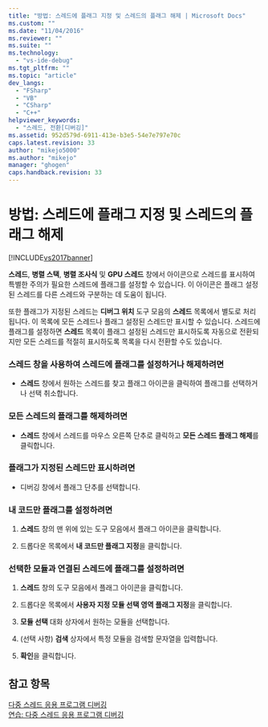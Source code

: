 ```yaml
---
title: "방법: 스레드에 플래그 지정 및 스레드의 플래그 해제 | Microsoft Docs"
ms.custom: ""
ms.date: "11/04/2016"
ms.reviewer: ""
ms.suite: ""
ms.technology: 
  - "vs-ide-debug"
ms.tgt_pltfrm: ""
ms.topic: "article"
dev_langs: 
  - "FSharp"
  - "VB"
  - "CSharp"
  - "C++"
helpviewer_keywords: 
  - "스레드, 전환[디버깅]"
ms.assetid: 952d579d-6911-413e-b3e5-54e7e797e70c
caps.latest.revision: 33
author: "mikejo5000"
ms.author: "mikejo"
manager: "ghogen"
caps.handback.revision: 33
---
```

# 방법: 스레드에 플래그 지정 및 스레드의 플래그 해제
[!INCLUDE[vs2017banner](../code-quality/includes/vs2017banner.md)]

**스레드**, **병렬 스택**, **병렬 조사식** 및 **GPU 스레드** 창에서 아이콘으로 스레드를 표시하여 특별한 주의가 필요한 스레드에 플래그를 설정할 수 있습니다.  이 아이콘은 플래그 설정된 스레드를 다른 스레드와 구분하는 데 도움이 됩니다.  
  
 또한 플래그가 지정된 스레드는 **디버그 위치** 도구 모음의 **스레드** 목록에서 별도로 처리됩니다.  이 목록에 모든 스레드나 플래그 설정된 스레드만 표시할 수 있습니다.  스레드에 플래그를 설정하면 **스레드** 목록이 플래그 설정된 스레드만 표시하도록 자동으로 전환되지만 모든 스레드를 적절히 표시하도록 목록을 다시 전환할 수도 있습니다.  
  
### 스레드 창을 사용하여 스레드에 플래그를 설정하거나 해제하려면  
  
-   **스레드** 창에서 원하는 스레드를 찾고 플래그 아이콘을 클릭하여 플래그를 선택하거나 선택 취소합니다.  
  
### 모든 스레드의 플래그를 해제하려면  
  
-   **스레드** 창에서 스레드를 마우스 오른쪽 단추로 클릭하고 **모든 스레드 플래그 해제**를 클릭합니다.  
  
### 플래그가 지정된 스레드만 표시하려면  
  
-   디버깅 창에서 플래그 단추를 선택합니다.  
  
### 내 코드만 플래그를 설정하려면  
  
1.  **스레드** 창의 맨 위에 있는 도구 모음에서 플래그 아이콘을 클릭합니다.  
  
2.  드롭다운 목록에서 **내 코드만 플래그 지정**을 클릭합니다.  
  
### 선택한 모듈과 연결된 스레드에 플래그를 설정하려면  
  
1.  **스레드** 창의 도구 모음에서 플래그 아이콘을 클릭합니다.  
  
2.  드롭다운 목록에서 **사용자 지정 모듈 선택 영역 플래그 지정**을 클릭합니다.  
  
3.  **모듈 선택** 대화 상자에서 원하는 모듈을 선택합니다.  
  
4.  \(선택 사항\) **검색** 상자에서 특정 모듈을 검색할 문자열을 입력합니다.  
  
5.  **확인**을 클릭합니다.  
  
## 참고 항목  
 [다중 스레드 응용 프로그램 디버깅](../debugger/debug-multithreaded-applications-in-visual-studio.md)   
 [연습: 다중 스레드 응용 프로그램 디버깅](../debugger/walkthrough-debugging-a-multithreaded-application.md)